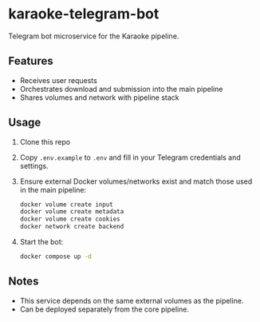 # karaoke-telegram-bot

Telegram bot microservice for the Karaoke pipeline.

## Features

- Receives user requests
- Orchestrates download and submission into the main pipeline
- Shares volumes and network with pipeline stack

## Usage

1. Clone this repo
2. Copy `.env.example` to `.env` and fill in your Telegram credentials and settings.
3. Ensure external Docker volumes/networks exist and match those used in the main pipeline:

    ```bash
    docker volume create input
    docker volume create metadata
    docker volume create cookies
    docker network create backend
    ```

4. Start the bot:

    ```bash
    docker compose up -d
    ```

## Notes

- This service depends on the same external volumes as the pipeline.
- Can be deployed separately from the core pipeline.
